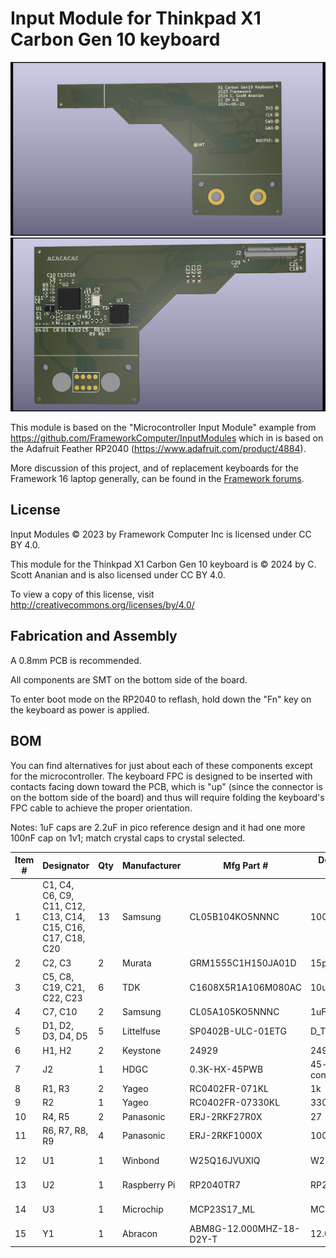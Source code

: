 # Input Module for Thinkpad X1 Carbon Gen 10 keyboard
![image](MicrocontrollerInputModule-Top.png)
![image](MicrocontrollerInputModule-Bot.png)

This module is based on the "Microcontroller Input Module" example
from https://github.com/FrameworkComputer/InputModules which in
is based on the Adafruit Feather RP2040 (https://www.adafruit.com/product/4884).

More discussion of this project, and of replacement keyboards for
the Framework 16 laptop generally, can be found in the [Framework
forums](https://community.frame.work/t/thinkpad-keyboard-mod-super-early-stages/38484/58).


## License
Input Modules © 2023 by Framework Computer Inc is licensed under CC BY 4.0.

This module for the Thinkpad X1 Carbon Gen 10 keyboard is © 2024 by
C. Scott Ananian and is also licensed under CC BY 4.0.

To view a copy of this license,
visit http://creativecommons.org/licenses/by/4.0/

## Fabrication and Assembly
A 0.8mm PCB is recommended.

All components are SMT on the bottom side of the board.

To enter boot mode on the RP2040 to reflash, hold down the "Fn" key on
the keyboard as power is applied.

## BOM
You can find alternatives for just about each of these components
except for the microcontroller.  The keyboard FPC is designed to be inserted
with contacts facing down toward the PCB, which is "up" (since the connector
is on the bottom side of the board) and thus will require folding the
keyboard's FPC cable to achieve the proper orientation.

Notes: 1uF caps are 2.2uF in pico reference design and it had one more 100nF cap on 1v1;
match crystal caps to crystal selected.

| Item # | Designator                                         | Qty | Manufacturer                        | Mfg Part #               | Description / Value | Package/Footprint                                    | Type |
|--------|----------------------------------------------------|-----|-------------------------------------|--------------------------|---------------------|------------------------------------------------------|------|
| 1      | C1, C4, C6, C9, C11, C12, C13, C14, C15, C16, C17, C18, C20 | 13  | Samsung                    | CL05B104KO5NNNC          | 100nF               | Capacitor_SMD:C_0402_1005Metric                      | SMT  |
| 2      | C2, C3                                             | 2   | Murata                              | GRM1555C1H150JA01D       | 15pF                | Capacitor_SMD:C_0402_1005Metric                      | SMT  |
| 3      | C5, C8, C19, C21, C22, C23                         | 6   | TDK                                 | C1608X5R1A106M080AC      | 10uF                | Capacitor_SMD:C_0603_1608Metric                      | SMT  |
| 4      | C7, C10                                            | 2   | Samsung                             | CL05A105KO5NNNC          | 1uF                 | Capacitor_SMD:C_0402_1005Metric                      | SMT  |
| 5      | D1, D2, D3, D4, D5                                 | 5   | Littelfuse                          | SP0402B-ULC-01ETG        | D_TVS               | Diode_SMD:D_0402_1005Metric                          | SMT  |
| 6      | H1, H2                                             | 2   | Keystone                            | 24929                    | 24929               | InputModule:MountingHole_3.7mm_Pad_24929             | SMT  |
| 7      | J2                                                 | 1   | HDGC                                | 0.3K-HX-45PWB            | 45-pin FPC connector | 20655-045E-01:0.3K-HX-45PWB                         | SMT  |
| 8      | R1, R3                                             | 2   | Yageo                               | RC0402FR-071KL           | 1k                  | Resistor_SMD:R_0402_1005Metric                       | SMT  |
| 9      | R2                                                 | 1   | Yageo                               | RC0402FR-07330KL         | 330k                | Resistor_SMD:R_0402_1005Metric                       | SMT  |
| 10     | R4, R5                                             | 2   | Panasonic                           | ERJ-2RKF27R0X            | 27                  | Resistor_SMD:R_0402_1005Metric                       | SMT  |
| 11     | R6, R7, R8, R9                                     | 4   | Panasonic                           | ERJ-2RKF1000X            | 100                 | Resistor_SMD:R_0402_1005Metric                       | SMT  |
| 12     | U1                                                 | 1   | Winbond                             | W25Q16JVUXIQ             | W25Q16JVUXIQ        | InputModule:SON-8-1EP_3x2mm_P0.5mm_EP0.2x1.6mm       | SMT  |
| 13     | U2                                                 | 1   | Raspberry Pi                        | RP2040TR7                | RP2040              | Package_DFN_QFN:QFN-56-1EP_7x7mm_P0.4mm_EP3.2x3.2mm  | SMT  |
| 14     | U3                                                 | 1   | Microchip                           | MCP23S17_ML              | MCP23S17_ML         | Package_DFN_QFN:QFN-28-1EP_6x6mm_P0.65mm_EP4.25x4.25mm | SMT|
| 15     | Y1                                                 | 1   | Abracon                             | ABM8G-12.000MHZ-18-D2Y-T | 12.000MHz           | Crystal:Crystal_SMD_3225-4Pin_3.2x2.5mm              | SMT  |
